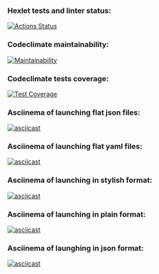 ### Hexlet tests and linter status:
[![Actions Status](https://github.com/subthored/php-project-48/actions/workflows/hexlet-check.yml/badge.svg)](https://github.com/subthored/php-project-48/actions)

### Codeclimate maintainability:
[![Maintainability](https://api.codeclimate.com/v1/badges/4aac02452bc62454dc9c/maintainability)](https://codeclimate.com/github/subthored/php-project-48/maintainability)

### Codeclimate tests coverage:
[![Test Coverage](https://api.codeclimate.com/v1/badges/4aac02452bc62454dc9c/test_coverage)](https://codeclimate.com/github/subthored/php-project-48/test_coverage)

### Asciinema of launching flat json files:
[![asciicast](https://asciinema.org/a/gyalzw5zonkPHp0V3gKw4lc4o.svg)](https://asciinema.org/a/gyalzw5zonkPHp0V3gKw4lc4o)

### Asciinema of launching flat yaml files:
[![asciicast](https://asciinema.org/a/kLZWlZbu0uRzdTlHCZSfRuHMT.svg)](https://asciinema.org/a/kLZWlZbu0uRzdTlHCZSfRuHMT)

### Asciinema of launching in stylish format:
[![asciicast](https://asciinema.org/a/ARPugChQi5Muc7fe3p8NPhzRY.svg)](https://asciinema.org/a/ARPugChQi5Muc7fe3p8NPhzRY)

### Asciinema of launching in plain format:
[![asciicast](https://asciinema.org/a/hckonb9CQtZTtr4O7RkzQ7Qid.svg)](https://asciinema.org/a/hckonb9CQtZTtr4O7RkzQ7Qid)

### Asciinema of launghing in json format:
[![asciicast](https://asciinema.org/a/ZmGBEaTMhEESqN7HMeu0CA10O.svg)](https://asciinema.org/a/ZmGBEaTMhEESqN7HMeu0CA10O)